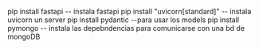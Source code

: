 pip install fastapi -- instala fastapi
pip install "uvicorn[standard]" -- instala uvicorn un server
pip install pydantic --para usar los models
pip install pymongo -- instala las depebndencias para comunicarse con una bd de mongoDB
